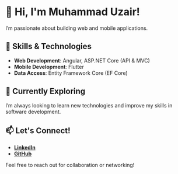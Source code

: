 # 👋 Hi, I'm Muhammad Uzair!

I’m passionate about building web and mobile applications.

## 💼 Skills & Technologies
- **Web Development**: Angular, ASP.NET Core (API & MVC)
- **Mobile Development**: Flutter
- **Data Access**: Entity Framework Core (EF Core)

## 🌱 Currently Exploring
I’m always looking to learn new technologies and improve my skills in software development.

## 📫 Let's Connect!
- **[LinkedIn](https://www.linkedin.com/in/uxair?utm_source=share&utm_campaign=share_via&utm_content=profile&utm_medium=android_app)**  
- **[GitHub](https://github.com/dotuxair)**

Feel free to reach out for collaboration or networking!
